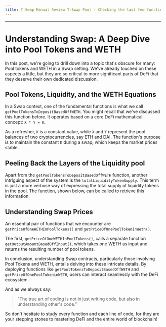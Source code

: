 ```yaml
---
title: T-Swap Manual Review T-Swap Pool - Checking the last few functions
---
```




---

# Understanding Swap: A Deep Dive into Pool Tokens and WETH

In this post, we're going to drill down into a topic that's obscure for many: Pool tokens and WETH in a Swap setting. We've already touched on these aspects a little, but they are so critical to more significant parts of DeFi that they deserve their own dedicated discussion.

## Pool Tokens, Liquidity, and the WETH Equations

In a Swap context, one of the fundamental functions is what we call `getPoolTokensToDepositBasedOffWETH`. You might recall that we've discussed this function before. It operates based on a core DeFi mathematical concept: `X * Y = K`.

As a refresher, `K` is a constant value, while `X` and `Y` represent the pool balances of two cryptocurrencies, say ETH and DAI. The function's purpose is to maintain the constant `K` during a swap, which keeps the market prices stable.

## Peeling Back the Layers of the Liquidity pool

Apart from the `getPoolTokensToDepositBasedOffWETH` function, another intriguing aspect of the system is the `totalLiquidityTokenSupply`. This term is just a more verbose way of expressing the total supply of liquidity tokens in the pool. The function, shown below, can be called to retrieve this information:

## Understanding Swap Prices

An essential pair of functions that we encounter are `getPriceOfOneWETHInPoolTokens()` and `getPriceOfOnePoolTokeninWeth()`.

The first, `getPriceOfOneWETHInPoolTokens()`, calls a separate function `getOutputAmountBasedOffInput()`, which takes one WETH as input and returns the resulting number of pool tokens.

In conclusion, understanding Swap contracts, particularly those involving Pool Tokens and WETH, entails delving into these intricate details. By deploying functions like `getPoolTokensToDepositBasedOffWETH` and `getPriceOfOnePoolTokeninWETH`, users can interact seamlessly with the DeFi ecosystem.

And as we always say:

> "The true art of coding is not in just writing code, but also in understanding other's code.”

So don't hesitate to study every function and each line of code, for they are your stepping stones to mastering DeFi and the entire world of blockchain!
